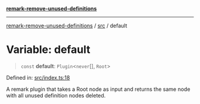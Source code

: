 [**remark-remove-unused-definitions**](../../README.md)

***

[remark-remove-unused-definitions](../../README.md) / [src](../README.md) / default

# Variable: default

> `const` **default**: `Plugin`\<`never`[], `Root`\>

Defined in: [src/index.ts:18](https://github.com/Xunnamius/unified-utils/blob/a1e1b291ed5d442639a1ce075dcca685fb9ccffb/packages/remark-remove-unused-definitions/src/index.ts#L18)

A remark plugin that takes a Root node as input and returns the same node
with all unused definition nodes deleted.
